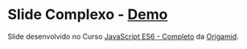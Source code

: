 # Slide Complexo - [Demo](https://matheusgomesweb.github.io/cursos-origamid/SlideAnimaisFantasticos/)

Slide desenvolvido no Curso [JavaScript ES6 - Completo](https://www.origamid.com/curso/javascript-completo-es6/) da [Origamid](origamid.com/).
